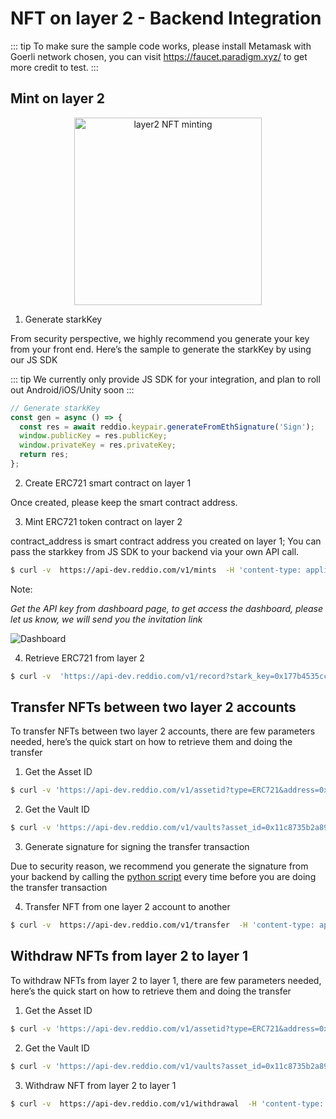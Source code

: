 # NFT on layer 2 -  Backend Integration

::: tip
To make sure the sample code works, please install Metamask with Goerli network chosen, you can visit https://faucet.paradigm.xyz/ to get more credit to test.
:::

## Mint on layer 2
<p align="center">
  <img src="/layer2nft-apiminting.png" alt="layer2 NFT minting" width="300"/>
</p>

1. Generate starkKey

From security perspective, we highly recommend you generate your key from your front end. Here’s the sample to generate the starkKey by using our JS SDK

::: tip
We currently only provide JS SDK for your integration, and plan to roll out Android/iOS/Unity soon
:::

```jsx
// Generate starkKey
const gen = async () => {
  const res = await reddio.keypair.generateFromEthSignature('Sign');
  window.publicKey = res.publicKey;
  window.privateKey = res.privateKey;
  return res;
};
```

2. Create ERC721 smart contract on layer 1

Once created, please keep the smart contract address.

3. Mint ERC721 token contract on layer 2

contract_address is smart contract address you created on layer 1; You can pass the starkkey from JS SDK to your backend via your own API call.

```sh
$ curl -v  https://api-dev.reddio.com/v1/mints  -H 'content-type: application/json' -H 'X-API-Key: rk-d3b3c4cb-e721-4a8d-be47-3d231b32260f5' -d '{ "contract_address":"0xd66362e8ff8d5def8c8ead34faa74c038745ccea", "stark_key":"0x177b4535ccc939f31cc23e8edf0b40436277905272fd53bd5c5a3a26286944b", "amount":"10"}'
```

Note: 

*Get the API key from dashboard page, to get access the dashboard, please let us know, we will send you the invitation link*

![Dashboard](/dashboard-quickstart.png)

4. Retrieve ERC721 from layer 2

```sh
$ curl -v  'https://api-dev.reddio.com/v1/record?stark_key=0x177b4535ccc939f31cc23e8edf0b40436277905272fd53bd5c5a3a26286944b&sequence_id=45740'
```

## Transfer NFTs between two layer 2 accounts

To transfer NFTs between two layer 2 accounts, there are few parameters needed, here’s the quick start on how to retrieve them and doing the transfer

1. Get the Asset ID

```sh
$ curl -v 'https://api-dev.reddio.com/v1/assetid?type=ERC721&address=0x177b4535ccc939f31cc23e8edf0b40436277905272fd53bd5c5a3a26286944b&token_id=45740'
```

2. Get the Vault ID

```sh
$ curl -v 'https://api-dev.reddio.com/v1/vaults?asset_id=0x11c8735b2a892353bb7993136f1eb8fab91054ed740887d9ceddbf6d01d8eae&stark_key=0x177b4535ccc939f31cc23e8edf0b40436277905272fd53bd5c5a3a26286944b'
```

3. Generate signature for signing the transfer transaction

Due to security reason, we recommend you generate the signature from your backend by calling the [python script](https://github.com/reddio-com/red-py-sdk) every time before you are doing the transfer transaction

4. Transfer NFT from one layer 2 account to another

```sh
$ curl -v  https://api-dev.reddio.com/v1/transfer  -H 'content-type: application/json' -H 'X-API-Key: rk-d3b3c4cb-e721-4a8d-be47-3d231b32260f5' -d '{ "asset_id":"0x4240e8b8c0b6E6464a13F555F6395BbfE1c4bdf1", "stark_key":"0x177b4535ccc939f31cc23e8edf0b40436277905272fd53bd5c5a3a26286944b", "amount":1, "nonce":100, "vault_id":1000, "receiver": "0x761f1709a72a7e1d9a503faf2a1067686f315acdc825a804e1281fbd39accda", "receiver_vault_id":10,"expiration_timestamp":4194303, "signature":{"r":"0xab","s":"0xbb"}}'
```

## Withdraw NFTs from layer 2 to layer 1

To withdraw NFTs from layer 2 to layer 1, there are few parameters needed, here’s the quick start on how to retrieve them and doing the transfer

1. Get the Asset ID

```sh
$ curl -v 'https://api-dev.reddio.com/v1/assetid?type=ERC721&address=0x177b4535ccc939f31cc23e8edf0b40436277905272fd53bd5c5a3a26286944b&token_id=45740'
```

2. Get the Vault ID

```sh
$ curl -v 'https://api-dev.reddio.com/v1/vaults?asset_id=0x11c8735b2a892353bb7993136f1eb8fab91054ed740887d9ceddbf6d01d8eae&stark_key=0x177b4535ccc939f31cc23e8edf0b40436277905272fd53bd5c5a3a26286944b'
```

3. Withdraw NFT from layer 2 to layer 1

```sh
$ curl -v  https://api-dev.reddio.com/v1/withdrawal  -H 'content-type: application/json' -H 'X-API-Key: rk-d3b3c4cb-e721-4a8d-be47-3d231b32260f5' -d '{ "contract_address":"0xd66362e8ff8d5def8c8ead34faa74c038745ccea", "token_id":"1", "stark_key":"0x177b4535ccc939f31cc23e8edf0b40436277905272fd53bd5c5a3a26286944b", "amount":10}'
```